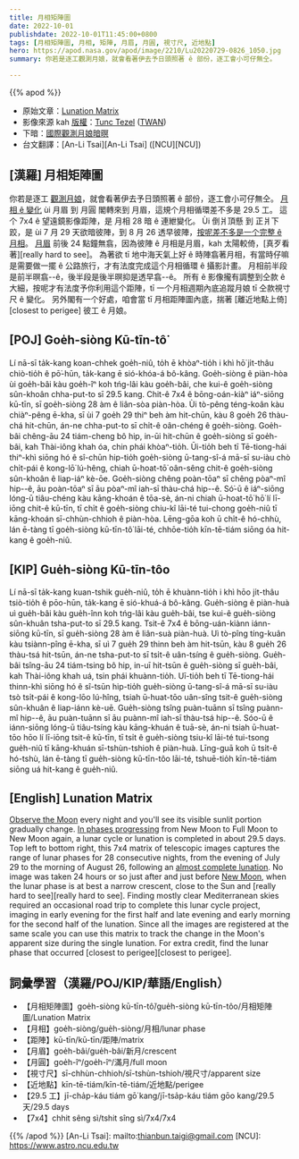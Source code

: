 ```yaml
---
title: 月相矩陣圖
date: 2022-10-01
publishdate: 2022-10-01T11:45:00+0800
tags: [月相矩陣圖, 月相, 矩陣, 月眉, 月圓, 視寸尺, 近地點]
hero: https://apod.nasa.gov/apod/image/2210/Lu20220729-0826_1050.jpg
summary: 你若是逐工觀測月娘，就會看著伊去予日頭照著 ê 部份，逐工會小可仔無仝。

---
```


{{% apod %}}

- 原始文章：[Lunation Matrix](https://apod.nasa.gov/apod/ap221001.html)
- 影像來源 kah [版權][copyright]：[Tunc Tezel](http://www.twanight.org/tezel) ([TWAN](http://www.twanight.org/))
- 下暗：[國際觀測月娘暗暝](https://moon.nasa.gov/observe-the-moon-night/)
- 台文翻譯：[An-Li Tsai][An-Li Tsai] ([NCU][NCU])

## [漢羅] 月相矩陣圖
你若是逐工 [觀測月娘][Observe the Moon]，就會看著伊去予日頭照著 ê 部份，逐工會小可仔無仝。
[月相 ê 變化][In phases progressing] ùi 月眉 到 月圓 閣轉來到 月眉，這規个月相循環差不多是 29.5 工。
這个 7x4 ê 望遠鏡影像距陣，是 月相 28 暗 ê 連紲變化。
Ùi 倒爿頂懸 到 正爿下跤，是 ùi 7 月 29 天欲暗彼陣，到 8 月 26 透早彼陣，[按呢差不多是一个完整 ê 月相][almost complete lunation]。
[月眉][New Moon] 前後 24 點鐘無翕，因為彼陣 ê 月相是月眉，kah 太陽較倚，[真歹看著][really hard to see]。
為著欲 tī 地中海天氣上好 ê 時陣翕著月相，有當時仔嘛是需要做一擺 ê 公路旅行，才有法度完成這个月相循環 ê 攝影計畫。
月相前半段是前半暝翕--ê，後半段是後半暝抑是透早翕--ê。
所有 ê 影像攏有調整到仝款 ê 大細，按呢才有法度予你利用這个距陣，tī 一个月相週期內底追蹤月娘 tī 仝款視寸尺 ê 變化。
另外閣有一个好處，咱會當 tī 月相距陣圖內底，揣著 [離近地點上倚][closest to perigee] 彼工 ê 月娘。


## [POJ] Goe̍h-siòng Kū-tīn-tô͘
Lí nā-sī ta̍k-kang koan-chhek goe̍h-niû, to̍h ē khòaⁿ-tio̍h i khì hō͘ ji̍t-thâu chiò-tio̍h ê pō͘-hūn, ta̍k-kang ē sió-khóa-á bô-kâng.
Goe̍h-siòng ê piàn-hòa ùi goe̍h-bâi kàu goe̍h-îⁿ koh tńg-lâi kàu goe̍h-bâi, che kui-ê goe̍h-siòng sûn-khoân chha-put-to sī 29.5 kang.
Chit-ê 7x4 ê bōng-oán-kiàⁿ iáⁿ-siōng kū-tīn, sī goe̍h-siòng 28 àm ê liân-sòa piàn-hòa.
Ùi tò-pêng téng-koân kàu chiàⁿ-pêng ē-kha, sī ùi 7 goe̍h 29 thiⁿ beh àm hit-chūn, kàu 8 goe̍h 26 thàu-chá hit-chūn, án-ne chha-put-to sī chi̍t-ê oân-chéng ê goe̍h-siòng.
Goe̍h-bâi chêng-āu 24 tiám-cheng bô hip, in-ūi hit-chūn ê goe̍h-siòng sī goe̍h-bâi, kah Thài-iông khah óa, chin phái khòaⁿ-tio̍h.
Ūi-tio̍h beh tī Tē-tiong-hái thiⁿ-khì siōng hó ê sî-chūn hip-tio̍h goe̍h-siòng ū-tang-sî-á mā-sī su-iàu chò chi̍t-pái ê kong-lō͘ lú-hêng, chiah ū-hoat-tō͘ oân-sêng chit-ê goe̍h-siòng sûn-khoân ê liap-iáⁿ kè-ōe.
Goe̍h-siòng chêng poàn-tōaⁿ sī chêng pòaⁿ-mî hip--ê, āu poàn-tōaⁿ sī āu pòaⁿ-mî iah-sī thàu-chá hip--ê.
Só͘-ū ê iáⁿ-siōng lóng-ū tiâu-chéng kàu kāng-khoán ê tōa-sè, án-ni chiah ū-hoat-tō͘ hō͘ lí lī-iōng chit-ê kū-tīn, tī chi̍t ê goe̍h-siòng chiu-kî lāi-té tui-chong goe̍h-niû tī kāng-khoán sī-chhùn-chhioh ê piàn-hòa.
Lēng-gōa koh ū chi̍t-ê hó-chhù, lán ē-tàng tī goe̍h-siòng kū-tīn-tô͘ lāi-té, chhōe-tio̍h kīn-tē-tiám siōng óa hit-kang ê goe̍h-niû.

## [KIP] Gue̍h-siòng Kū-tīn-tôo
Lí nā-sī ta̍k-kang kuan-tshik gue̍h-niû, to̍h ē khuànn-tio̍h i khì hōo ji̍t-thâu tsiò-tio̍h ê pōo-hūn, ta̍k-kang ē sió-khuá-á bô-kâng.
Gue̍h-siòng ê piàn-huà uì gue̍h-bâi kàu gue̍h-înn koh tńg-lâi kàu gue̍h-bâi, tse kui-ê gue̍h-siòng sûn-khuân tsha-put-to sī 29.5 kang.
Tsit-ê 7x4 ê bōng-uán-kiànn iánn-siōng kū-tīn, sī gue̍h-siòng 28 àm ê liân-suà piàn-huà.
Uì tò-pîng tíng-kuân kàu tsiànn-pîng ē-kha, sī uì 7 gue̍h 29 thinn beh àm hit-tsūn, kàu 8 gue̍h 26 thàu-tsá hit-tsūn, án-ne tsha-put-to sī tsi̍t-ê uân-tsíng ê gue̍h-siòng.
Gue̍h-bâi tsîng-āu 24 tiám-tsing bô hip, in-uī hit-tsūn ê gue̍h-siòng sī gue̍h-bâi, kah Thài-iông khah uá, tsin phái khuànn-tio̍h.
Uī-tio̍h beh tī Tē-tiong-hái thinn-khì siōng hó ê sî-tsūn hip-tio̍h gue̍h-siòng ū-tang-sî-á mā-sī su-iàu tsò tsi̍t-pái ê kong-lōo lú-hîng, tsiah ū-huat-tōo uân-sîng tsit-ê gue̍h-siòng sûn-khuân ê liap-iánn kè-uē.
Gue̍h-siòng tsîng puàn-tuānn sī tsîng puànn-mî hip--ê, āu puàn-tuānn sī āu puànn-mî iah-sī thàu-tsá hip--ê.
Sóo-ū ê iánn-siōng lóng-ū tiâu-tsíng kàu kāng-khuán ê tuā-sè, án-ni tsiah ū-huat-tōo hōo lí lī-iōng tsit-ê kū-tīn, tī tsi̍t ê gue̍h-siòng tsiu-kî lāi-té tui-tsong gue̍h-niû tī kāng-khuán sī-tshùn-tshioh ê piàn-huà.
Līng-guā koh ū tsi̍t-ê hó-tshù, lán ē-tàng tī gue̍h-siòng kū-tīn-tôo lāi-té, tshuē-tio̍h kīn-tē-tiám siōng uá hit-kang ê gue̍h-niû.

## [English] Lunation Matrix
[Observe the Moon][Observe the Moon] every night and you'll see its visible sunlit portion gradually change.
[In phases progressing][In phases progressing] from New Moon to Full Moon to New Moon again, a lunar cycle or lunation is completed in about 29.5 days.
Top left to bottom right, this 7x4 matrix of telescopic images captures the range of lunar phases for 28 consecutive nights, from the evening of July 29 to the morning of August 26, following an [almost complete lunation][almost complete lunation].
No image was taken 24 hours or so just after and just before [New Moon][New Moon], when the lunar phase is at best a narrow crescent, close to the Sun and [really hard to see][really hard to see].
Finding mostly clear Mediterranean skies required an occasional road trip to complete this lunar cycle project, imaging in early evening for the first half and late evening and early morning for the second half of the lunation.
Since all the images are registered at the same scale you can use this matrix to track the change in the Moon's apparent size during the single lunation.
For extra credit, find the lunar phase that occurred [closest to perigee][closest to perigee].

## 詞彙學習（漢羅/POJ/KIP/華語/English）
- 【月相矩陣圖】goe̍h-siòng kū-tīn-tô͘/gue̍h-siòng kū-tīn-tôo/月相矩陣圖/Lunation Matrix
- 【月相】goe̍h-siòng/gue̍h-siòng/月相/lunar phase
- 【距陣】kū-tīn/kū-tīn/距陣/matrix
- 【月眉】goe̍h-bâi/gue̍h-bâi/新月/crescent
- 【月圓】goe̍h-îⁿ/goe̍h-îⁿ/滿月/full moon
- 【視寸尺】sī-chhùn-chhioh/sī-tshùn-tshioh/視尺寸/apparent size
- 【近地點】kīn-tē-tiám/kīn-tē-tiám/近地點/perigee
- 【29.5 工】jī-cha̍p-káu tiám gō͘ kang/jī-tsa̍p-káu tiám gōo kang/29.5 天/29.5 days
- 【7x4】chhit sêng sì/tshit sîng sì/7x4/7x4




{{% /apod %}}
[An-Li Tsai]: mailto:thianbun.taigi@gmail.com
[NCU]: https://www.astro.ncu.edu.tw

[copyright]: https://apod.nasa.gov/apod/fap/lib/about_apod.html#srapply


[Observe the Moon]:https://moon.nasa.gov/observe-the-moon-night/
[In phases progressing]:https://svs.gsfc.nasa.gov/4955
[almost complete lunation]:https://vimeo.com/744501648
[New Moon]:http://www.astrophoto.fr/new_moon_2013july8.html
[really hard to see e]:https://apod.nasa.gov/apod/ap220725.html
[really hard to see t]:https://apod.tw/daily/20220725/
[closest to perigee e]:https://apod.nasa.gov/apod/ap220616.html
[closest to perigee t]:https://apod.tw/daily/20220616/
